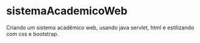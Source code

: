 # sistemaAcademicoWeb
Criando um sistema acadêmico web, usando java servlet, html e estilizando com css e bootstrap.
